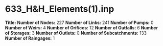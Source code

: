 # 633_H&H_Elements(1).inp
**Title:** 
**Number of Nodes:** 227
**Number of Links:** 241
**Number of Pumps:** 0
**Number of Weirs:** 4
**Number of Orifices:** 12
**Number of Outfalls:** 6
**Number of Storages:** 3
**Number of Outlets:** 0
**Number of Subcatchments:** 133
**Number of Raingages:** 1

